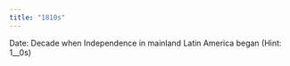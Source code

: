 ```yaml
---
title: "1810s"
---
```

Date: Decade when Independence in mainland Latin America began (Hint: 1__0s)

